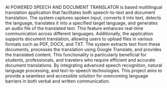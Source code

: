 AI POWERED SPEECH AND DOCUMENT TRANSLATOR is based multilingual translation application that facilitates both speech-to-text and document translation. 
The system captures spoken input, converts it into text, detects the language, translates it into a specified target language, and generates an audio file of the translated text. 
This feature enhances real-time communication across different languages.
Additionally, the application supports document translation, allowing users to upload files in various formats such as PDF, DOCX, and TXT. 
The system extracts text from these documents, processes the translation using Google Translate, and provides the translated content. 
This functionality is particularly beneficial for students, professionals, and travelers who require efficient and accurate document translations.
By integrating advanced speech recognition, natural language processing, and text-to-speech technologies.
This project aims to provide a seamless and accessible solution for overcoming language barriers in both verbal and written communication.
